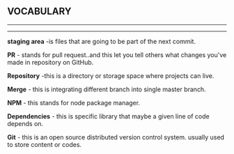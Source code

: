 ## VOCABULARY
---
---

**staging area** -is files that are going to be part of the next commit.

**PR** - stands for pull request..and this let you tell others what changes you've made in repository on GitHub.

**Repository** -this is a directory or storage space where projects can live.

**Merge** - this is integrating different branch into single master branch.

**NPM** - this stands for node package manager.

**Dependencies** - this is specific library that maybe a given line of code depends on.

**Git** - this is an open source distributed  version control system. usually used to store content or codes.
 